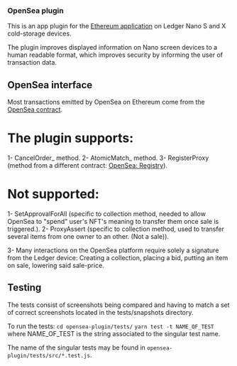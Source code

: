 ### OpenSea plugin

This is an app plugin for the [Ethereum application](https://github.com/LedgerHQ/app-ethereum) on Ledger Nano S and X cold-storage devices.

The plugin improves displayed information on Nano screen devices to a human readable format, which improves security by informing the user of transaction data.

## OpenSea interface

Most transactions emitted by OpenSea on Ethereum come from the [OpenSea contract](https://etherscan.io/address/0x7be8076f4ea4a4ad08075c2508e481d6c946d12b).

# The plugin supports:

1- CancelOrder_ method.
2- AtomicMatch_ method.
3- RegisterProxy (method from a different contract: [OpenSea: Registry](https://etherscan.io/address/0xa5409ec958c83c3f309868babaca7c86dcb077c1)).

# Not supported:

1- SetApprovalForAll (specific to collection method, needed to allow OpenSea to "spend" user's NFT's meaning to transfer them once sale is triggered.).
2- ProxyAssert (specific to collection method, used to transfer several items from one owner to an other. (Not a sale)).

3- Many interactions on the OpenSea platform require solely a signature from the Ledger device: Creating a collection, placing a bid, putting an item on sale, lowering said sale-price.

## Testing

The tests consist of screenshots being compared and having to match a set of correct screenshots located in the tests/snapshots directory.

To run the tests:
`cd opensea-plugin/tests/`
`yarn test -t NAME_OF_TEST` where NAME_OF_TEST is the string associated to the singular test name.

The name of the singular tests may be found in `opensea-plugin/tests/src/*.test.js`.
